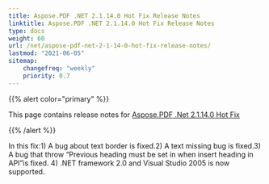 ```yaml
---
title: Aspose.PDF .NET 2.1.14.0 Hot Fix Release Notes
linktitle: Aspose.PDF .NET 2.1.14.0 Hot Fix Release Notes
type: docs
weight: 60
url: /net/aspose-pdf-net-2-1-14-0-hot-fix-release-notes/
lastmod: "2021-06-05"
sitemap:
    changefreq: "weekly"
    priority: 0.7
---
```


{{% alert color="primary" %}}

This page contains release notes for [Aspose.PDF .Net 2.1.14.0 Hot Fix](http://www.aspose.com/downloads/pdf/net/new-releases/aspose.pdf-.net-2.1.14.0-hot-fix/)

{{% /alert %}}

In this fix:1) A bug about text border is fixed.2) A text missing bug is fixed.3) A bug that throw “Previous heading must be set in when insert heading in API”is fixed. 4) .NET framework 2.0 and Visual Studio 2005 is now supported.
